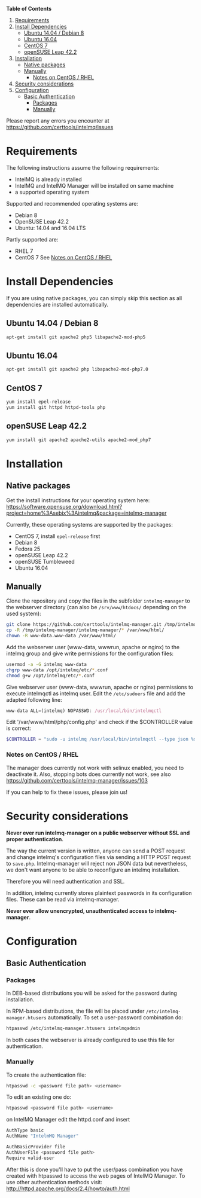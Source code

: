 **Table of Contents**

1. [Requirements](#requirements)
2. [Install Dependencies](#install-dependencies)
   * [Ubuntu 14.04 / Debian 8](#ubuntu-1404--debian-8)
   * [Ubuntu 16.04](#ubuntu-1604)
   * [CentOS 7](#centos-7)
   * [openSUSE Leap 42.2](#opensuse-leap-422)
3. [Installation](#installation)
   * [Native packages](#native-packages)
   * [Manually](#manually)
     * [Notes on CentOS / RHEL](#notes-on-centos--rhel)
4. [Security considerations](#security-considerations)
5. [Configuration](#configuration)
   * [Basic Authentication](#basic-authentication)
     * [Packages](#packages)
     * [Manually](#manually-1)

Please report any errors you encounter at https://github.com/certtools/intelmq/issues

# Requirements

The following instructions assume the following requirements:

* IntelMQ is already installed
* IntelMQ and IntelMQ Manager will be installed on same machine
* a supported operating system

Supported and recommended operating systems are:
* Debian 8
* OpenSUSE Leap 42.2
* Ubuntu: 14.04 and 16.04 LTS

Partly supported are:
* RHEL 7
* CentOS 7
See [Notes on CentOS / RHEL](#notes-on-centos--rhel)

# Install Dependencies

If you are using native packages, you can simply skip this section as all dependencies are installed automatically.

## Ubuntu 14.04 / Debian 8

```bash
apt-get install git apache2 php5 libapache2-mod-php5
```

## Ubuntu 16.04

```bash
apt-get install git apache2 php libapache2-mod-php7.0
```

## CentOS 7

```bash
yum install epel-release
yum install git httpd httpd-tools php
```

## openSUSE Leap 42.2

```bash
yum install git apache2 apache2-utils apache2-mod_php7
```

# Installation

## Native packages

Get the install instructions for your operating system here:
https://software.opensuse.org/download.html?project=home%3Asebix%3Aintelmq&package=intelmq-manager

Currently, these operating systems are supported by the packages:
* CentOS 7, install `epel-release` first
* Debian 8
* Fedora 25
* openSUSE Leap 42.2
* openSUSE Tumbleweed
* Ubuntu 16.04

## Manually

Clone the repository and copy the files in the subfolder `intelmq-manager` to the webserver directory (can also be `/srv/www/htdocs/` depending on the used system):
```bash
git clone https://github.com/certtools/intelmq-manager.git /tmp/intelmq-manager
cp -R /tmp/intelmq-manager/intelmq-manager/* /var/www/html/
chown -R www-data.www-data /var/www/html/
```

Add the webserver user (www-data, wwwrun, apache or nginx) to the intelmq group and give write permissions for the configuration files:
```bash
usermod -a -G intelmq www-data
chgrp www-data /opt/intelmq/etc/*.conf
chmod g+w /opt/intelmq/etc/*.conf
```

Give webserver user (www-data, wwwrun, apache or nginx) permissions to execute intelmqctl as intelmq user. Edit the `/etc/sudoers` file and add the adapted following line:
```javascript
www-data ALL=(intelmq) NOPASSWD: /usr/local/bin/intelmqctl
```

Edit '/var/www/html/php/config.php' and check if the $CONTROLLER value is correct:
```php
$CONTROLLER = "sudo -u intelmq /usr/local/bin/intelmqctl --type json %s";
```

### Notes on CentOS / RHEL

The manager does currently not work with selinux enabled, you need to deactivate it.
Also, stopping bots does currently not work, see also https://github.com/certtools/intelmq-manager/issues/103

If you can help to fix these issues, please join us!

# Security considerations

**Never ever run intelmq-manager on a public webserver without SSL and proper authentication**. 

The way the current version is written, anyone can send a POST request and change intelmq's configuration files via sending a HTTP POST request to ``save.php``. Intelmq-manager will reject non JSON data but nevertheless, we don't want anyone to be able to reconfigure an intelmq installation.

Therefore you will need authentication and SSL.

In addition, intelmq currently stores plaintext passwords in its configuration files. These can be read via intelmq-manager.

**Never ever allow unencrypted, unauthenticated access to intelmq-manager**.

# Configuration

## Basic Authentication 

### Packages

In DEB-based distributions you will be asked for the password during installation.

In RPM-based distributions, the file will be placed under `/etc/intelmq-manager.htusers` automatically. To set a user-password combination do:
```bash
htpasswd /etc/intelmq-manager.htusers intelmqadmin
```

In both cases the webserver is already configured to use this file for authentication.

### Manually

To create the authentication file:

```bash
htpasswd -c <password file path> <username>
```

To edit an existing one do:

```bash
htpasswd <password file path> <username>
```

on IntelMQ Manager edit the httpd.conf and insert

```javascript
AuthType basic
AuthName "IntelmMQ Manager"

AuthBasicProvider file
AuthUserFile <password file path>
Require valid-user
```

After this is done you'll have to put the user/pass combination you have created with htpasswd to access the web pages of IntelMQ Manager. To use other authentication methods visit: http://httpd.apache.org/docs/2.4/howto/auth.html
